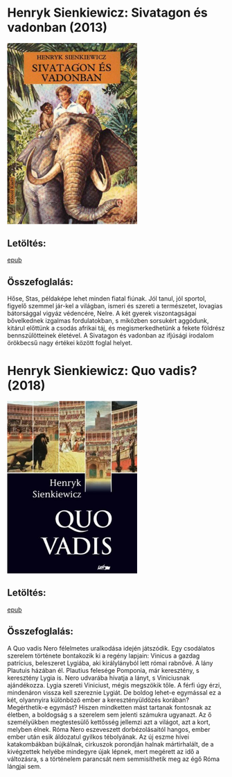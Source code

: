# <a name="id_382">Henryk Sienkiewicz: Sivatagon és vadonban (2013)</a>
<img src="https://github.com/BercziSandor/calibre_lib/raw/main/Henryk%20Sienkiewicz/Sivatagon%20es%20vadonban%20%28382%29/cover.jpg" alt="cover" width="300"/>

## Letöltés:
[epub](https://github.com/BercziSandor/calibre_lib/raw/main/Henryk%20Sienkiewicz/Sivatagon%20es%20vadonban%20%28382%29/Sivatagon%20es%20vadonban%20-%20Henryk%20Sienkiewicz.epub)

## Összefoglalás:
<p class="description">Hőse, Stas, példaképe lehet minden fiatal fiúnak. Jól tanul, jól sportol, figyelő szemmel jár-kel a világban, ismeri és szereti a természetet, lovagias bátorsággal vigyáz védencére, Nelre. A két gyerek viszontagságai bővelkednek izgalmas fordulatokban, s miközben sorsukért aggódunk, kitárul előttünk a csodás afrikai táj, és megismerkedhetünk a fekete földrész bennszülötteinek életével. A Sivatagon és vadonban az ifjúsági irodalom örökbecsű nagy értékei között foglal helyet.</p>

# <a name="id_386">Henryk Sienkiewicz: Quo vadis? (2018)</a>
<img src="https://github.com/BercziSandor/calibre_lib/raw/main/Henryk%20Sienkiewicz/Quo%20vadis_%20%28386%29/cover.jpg" alt="cover" width="300"/>

## Letöltés:
[epub](https://github.com/BercziSandor/calibre_lib/raw/main/Henryk%20Sienkiewicz/Quo%20vadis_%20%28386%29/Quo%20vadis_%20-%20Henryk%20Sienkiewicz.epub)

## Összefoglalás:
<div>
<p>A ​Quo vadis Nero félelmetes uralkodása idején játszódik. Egy csodálatos szerelem története bontakozik ki a regény lapjain: Vinicus a gazdag patrícius, beleszeret Lygiába, aki királylányból lett római rabnővé. A lány Plautuis házában él. Plautius felesége Pomponia, már keresztény, s keresztény Lygia is. Nero udvarába hívatja a lányt, s Viniciusnak ajándékozza. Lygia szereti Viniciust, mégis megszökik tőle. A férfi úgy érzi, mindenáron vissza kell szereznie Lygiát. De boldog lehet-e egymással ez a két, olyannyira különböző ember a keresztényüldözés korában? Megérthetik-e egymást? Hiszen mindketten mást tartanak fontosnak az életben, a boldogság s a szerelem sem jelenti számukra ugyanazt. Az ő személyükben megtestesülő kettősség jellemzi azt a világot, azt a kort, melyben élnek. Róma Nero eszeveszett dorbézolásaitól hangos, ember ember után esik áldozatul gyilkos tébolyának. Az új eszme hívei katakombákban bújkálnak, cirkuszok porondján halnak mártirhalált, de a kivégzettek helyébe mindegyre újak lépnek, mert megérett az idő a változásra, s a történelem parancsát nem semmisíthetik meg az égő Róma lángjai sem.</p></div>

